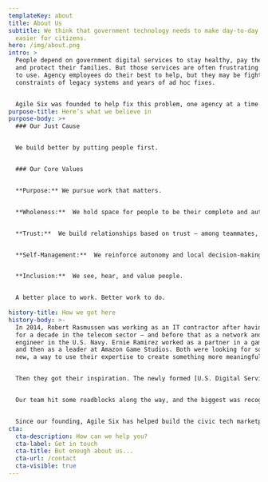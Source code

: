 ```yaml
---
templateKey: about
title: About Us
subtitle: We think that government technology needs to make day-to-day life
  easier for citizens.
hero: /img/about.png
intro: >
  People depend on government digital services to stay healthy, pay the rent,
  and protect their families. But those services are often frustrating and hard
  to use. Agency employees do their best to help, but they may be fighting the
  constraints of legacy systems and years of ad hoc fixes. 


  Agile Six was founded to help fix this problem, one agency at a time. 
purpose-title: Here’s what we believe in
purpose-body: >+
  ### Our Just Cause


  We build better by putting people first.


  ### Our Core Values


  **Purpose:** We pursue work that matters.


  **Wholeness:**  We hold space for people to be their complete and authentic selves.


  **Trust:**  We build relationships based on trust – among teammates, customers, and partners.


  **Self-Management:**  We reinforce autonomy and local decision-making in individuals and teams. 


  **Inclusion:**  We see, hear, and value people.


  A better place to work. Better work to do.
   
history-title: How we got here
history-body: >-
  In 2014, Robert Rasmussen was working as an IT contractor after having worked
  for a decade in the telecom sector — and before that as a network and systems
  engineer in the U.S. Navy. Ernie Ramirez worked as a partner in a game studio
  and then as a leader at Amazon Game Studios. Both were looking for something
  new, a way to use their expertise to create something more meaningful.


  Then they got their inspiration. The newly formed [U.S. Digital Service released its Playbook](https://playbook.cio.gov/), which outlined 13 key plays to help governments build more successful digital services. For Robert and Ernie, that playbook was the catalyst. Within the year, they founded Agile Six — a company dedicated to helping government put those 13 plays into practice.


  Our team hit some roadblocks along the way, and the biggest was recognizing that federal ecosystems just weren’t ready for digital transformation at scale. But we didn’t give up. We did what agile people do — pivoted and adapted our approach. By adding coaching to our services, we were able to help staff prepare for the changes we could create.


  Since our founding, Agile Six has helped build the civic tech marketplace and grew in size to over 90 employees. We’re now the full-spectrum digital service company we envisioned at our founding, working side-by-side with our civil servant partners to build the better government we all deserve.
cta:
  cta-description: How can we help you?
  cta-label: Get in touch
  cta-title: But enough about us...
  cta-url: /contact
  cta-visible: true
---
```

